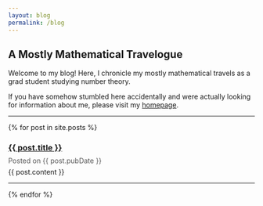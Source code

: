 ```yaml
---
layout: blog
permalink: /blog
---
```


## A Mostly Mathematical Travelogue

Welcome to my blog!  Here, I chronicle my mostly mathematical travels as a grad student studying number theory.  

If you have somehow stumbled here accidentally and were actually looking for information about me, please visit my [homepage](https://zporat.github.io). 

---

{% for post in site.posts %}

<style>
    h3 + p {
        line-height: 0px;
        margin-top: 0px;
    }
</style>

<h3><a href="{{ post.url }}">{{ post.title }}</a></h3>

<p style="color: #595959; font-size:14px"> Posted on {{ post.pubDate }} </p>    

<p> {{ post.content }} </p>

---
{% endfor %}
